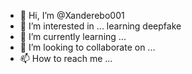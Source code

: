 - 👋 Hi, I’m @Xanderebo001
- 👀 I’m interested in ... learning deepfake
- 🌱 I’m currently learning ...
- 💞️ I’m looking to collaborate on ...
- 📫 How to reach me ...

<!---
Xanderebo001/Xanderebo001 is a ✨ special ✨ repository because its `README.md` (this file) appears on your GitHub profile.
You can click the Preview link to take a look at your changes.
--->
